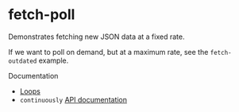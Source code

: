 # fetch-poll

Demonstrates fetching new JSON data at a fixed rate.

If we want to poll on demand, but at a maximum rate, see the `fetch-outdated` example.

Documentation
* [Loops](https://ixfx.fun/flow/loop/)
* `continuously` [API documentation](https://api.ixfx.fun/funcs/Flow.continuously-1)


